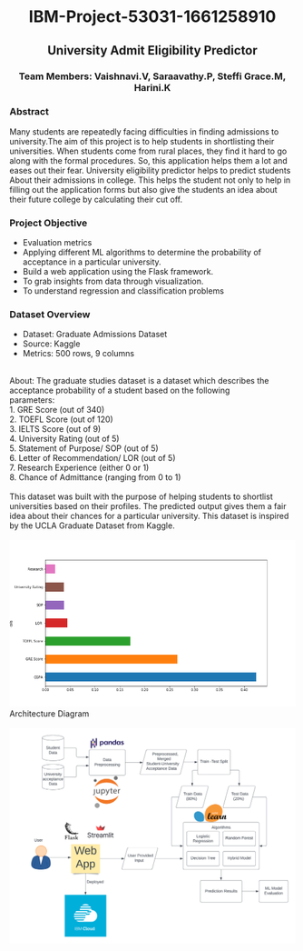 # <p align="center"> IBM-Project-53031-1661258910 
## <p align="center">University Admit Eligibility Predictor
### <p align="center">Team Members: Vaishnavi.V, Saraavathy.P, Steffi Grace.M, Harini.K </p>
### Abstract
Many students are repeatedly facing difficulties in finding admissions to university.The aim of this project is to help students in shortlisting their universities.
When students come from rural places, they find it hard to go along with the formal procedures. So, this application helps them a lot and eases out their fear. 
University eligibility predictor helps to predict students About their admissions in college. This helps the student not only to help in filling out the application
forms but also give the students an idea about their future college by calculating their cut off.
### Project Objective 
* Evaluation metrics
* Applying different ML algorithms to determine the probability of acceptance in a particular university.
* Build a web application using the Flask framework.
* To grab insights from data through visualization.
* To understand regression and classification problems
### Dataset Overview
* Dataset: Graduate Admissions Dataset
* Source: Kaggle
* Metrics: 500 rows, 9 columns</br>
</br>
About: The graduate studies dataset is a dataset which describes the acceptance probability of a student based on the following
</br>parameters:
</br>1. GRE Score (out of 340)
</br>2. TOEFL Score (out of 120)
</br>3. IELTS Score (out of 9)
</br>4. University Rating (out of 5)
</br>5. Statement of Purpose/ SOP (out of 5)
</br>6. Letter of Recommendation/ LOR (out of 5)
</br>7. Research Experience (either 0 or 1)
</br>8. Chance of Admittance (ranging from 0 to 1)
</br>
</br>
This dataset was built with the purpose of helping students to shortlist universities based on their profiles. The predicted output gives them a fair idea about their chances for a particular university. This dataset is inspired by the UCLA Graduate Dataset from Kaggle.
</br>
</br>
<img src="images/Graph.png" width="800" title="hover text"></br>
Architecture Diagram
</br>
</br>
<img src="images/UAEP ARCHITECTURE.png" width="800" title="hover text">
